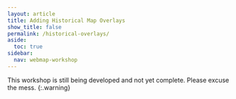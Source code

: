 ```yaml
---
layout: article
title: Adding Historical Map Overlays
show_title: false
permalink: /historical-overlays/
aside:
  toc: true
sidebar:
  nav: webmap-workshop
---
```


This workshop is still being developed and not yet complete. Please excuse the mess.
{:.warning}
